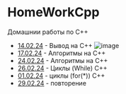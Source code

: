 # HomeWorkCpp
Домашнии работы по С++

 - [14.02.24](14.02.24) - Вывод на С++
![image](https://github.com/DanielEzzo/HomeWorkCpp/assets/159913834/8af6fccf-9f60-41d0-9ea0-7d7c711234ec)
 - [17.02.24](17.02.24) - Алгоритмы на C++
 - [24.02.24](24.02.24) - Алгоритмы на C++
 - [26.02.24](26.02.24) - Циклы (While) C++
 - [01.02.24](01.03.24) - циклы (for(*)) С++ 
 - [29.02.24](29.02.24) - повторение
